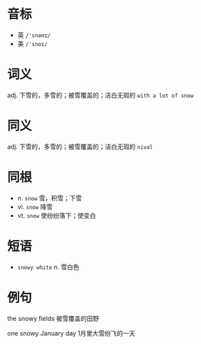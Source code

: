 # 音标

- 英 `/'snəʊɪ/`
- 美 `/'snoɪ/`

# 词义

adj. 下雪的，多雪的；被雪覆盖的；洁白无瑕的
`with a lot of snow`

# 同义

adj. 下雪的，多雪的；被雪覆盖的；洁白无瑕的
`nival`

# 同根

- n. `snow` 雪，积雪；下雪
- vi. `snow` 降雪
- vt. `snow` 使纷纷落下；使变白

# 短语

- `snowy white` n. 雪白色

# 例句

the snowy fields
被雪覆盖的田野

one snowy January day
1月里大雪纷飞的一天



